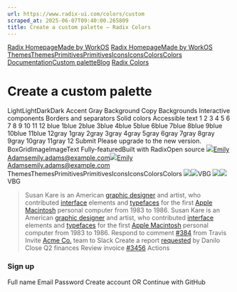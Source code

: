 ```yaml
---
url: https://www.radix-ui.com/colors/custom
scraped_at: 2025-06-07T09:40:00.265809
title: Create a custom palette – Radix Colors
---
```


[Radix Homepage](https://www.radix-ui.com/)[Made by WorkOS](https://workos.com)
[Radix Homepage](https://www.radix-ui.com/)[Made by WorkOS](https://workos.com)
[ThemesThemes](https://www.radix-ui.com/)[PrimitivesPrimitives](https://www.radix-ui.com/primitives)[IconsIcons](https://www.radix-ui.com/icons)[ColorsColors](https://www.radix-ui.com/colors)
[Documentation](https://www.radix-ui.com/colors/docs)[Custom palette](https://www.radix-ui.com/colors/custom)[Blog](https://www.radix-ui.com/blog)[](https://github.com/radix-ui/colors)
[Radix Colors](https://www.radix-ui.com/colors)
# Create a custom palette
LightLightDarkDark
Accent
Gray
Background
Copy
Backgrounds
Interactive components
Borders and separators
Solid colors
Accessible text
1
2
3
4
5
6
7
8
9
10
11
12
blue 1blue 2blue 3blue 4blue 5blue 6blue 7blue 8blue 9blue 10blue 11blue 12gray 1gray 2gray 3gray 4gray 5gray 6gray 7gray 8gray 9gray 10gray 11gray 12
Submit
Please upgrade to the new version.
BoxGridImageImageText
Fully-featuredBuilt with RadixOpen source
[![](https://images.unsplash.com/photo-1533933269825-da140ad3132f?&w=128&h=128&dpr=2&q=70&crop=focalpoint&fp-x=0.5&fp-y=0.46&fp-z=1.25&fit=crop)Emily Adamsemily.adams@example.com](https://www.radix-ui.com/colors/custom)[![](https://images.unsplash.com/photo-1533933269825-da140ad3132f?&w=128&h=128&dpr=2&q=70&crop=focalpoint&fp-x=0.5&fp-y=0.46&fp-z=1.25&fit=crop)Emily Adamsemily.adams@example.com](https://www.radix-ui.com/colors/custom)
ThemesThemesPrimitivesPrimitivesIconsIconsColorsColors
![](https://images.unsplash.com/photo-1496345875659-11f7dd282d1d?&w=128&h=128&dpr=2&q=70&crop=focalpoint&fp-x=0.49&fp-y=0.5&fp-z=2.5&fit=crop)![](https://images.unsplash.com/photo-1544005313-94ddf0286df2?&w=128&h=128&dpr=2&q=70&crop=faces&fit=crop)VBG
![](https://images.unsplash.com/photo-1533933269825-da140ad3132f?&w=128&h=128&dpr=2&q=70&crop=focalpoint&fp-x=0.5&fp-y=0.46&fp-z=1.25&fit=crop)![](https://images.unsplash.com/photo-1522075469751-3a6694fb2f61?&w=128&h=128&dpr=2&q=70&crop=faces&fit=crop)VBG
> Susan Kare is an American [graphic designer](https://en.wikipedia.org/wiki/Graphic_design) and artist, who contributed [interface](https://en.wikipedia.org/wiki/User_interface) elements and [typefaces](https://en.wikipedia.org/wiki/Typeface) for the first [Apple Macintosh](https://en.wikipedia.org/wiki/Typeface) personal computer from 1983 to 1986.
> Susan Kare is an American [graphic designer](https://en.wikipedia.org/wiki/Graphic_design) and artist, who contributed [interface](https://en.wikipedia.org/wiki/User_interface) elements and [typefaces](https://en.wikipedia.org/wiki/Typeface) for the first [Apple Macintosh](https://en.wikipedia.org/wiki/Typeface) personal computer from 1983 to 1986.
Respond to comment [#384](https://www.radix-ui.com/colors/custom) from Travis
Invite [Acme Co.](https://www.radix-ui.com/colors/custom) team to Slack
Create a report [requested](https://www.radix-ui.com/colors/custom) by Danilo
Close Q2 finances
Review invoice [#3456](https://www.radix-ui.com/colors/custom)
Actions
### Sign up
Full name
Email
Password
Create account
OR
Continue with GitHub

